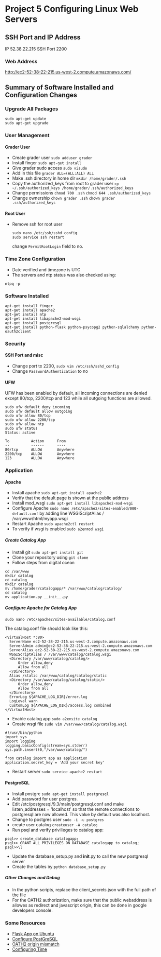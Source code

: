 Project 5 Configuring Linux Web Servers
=======================================

SSH Port and IP Address
-----------------------

IP 52.38.22.215 SSH Port 2200

### Web Address
http://ec2-52-38-22-215.us-west-2.compute.amazonaws.com/

Summary of Software Installed and Configuration Changes
-------------------------------------------------------

### Upgrade All Packages 
```
sudo apt-get update
sudo apt-get upgrade
```

### User Management

#### Grader User

* Create grader user ```sudo adduser grader```
* Install finger ```sudo apt-get install``` 
* Give grader sudo access ```sudo visudo```
* Add in this file ```grader ALL=(ALL:ALL) ALL```
* Make .ssh directory in home dir ```mkdir /home/grader/.ssh```
* Copy the authorized_keys from root to grader user ```cp ~/.ssh/authorized_keys /home/grader/.ssh/authorized_keys```
* Change permissions ```chmod 700 .ssh``` ```chmod 644 .ssh/authorized_keys```
* Change ownership ```chown grader .ssh``` ```chown grader .ssh/authorized_keys```

#### Root User

* Remove ssh for root user
  ```
  sudo nano /etc/ssh/sshd_config
  sudo service ssh restart
  ```
  change ```PermitRootLogin``` field to no.

### Time Zone Configuration

* Date verified and timezone is UTC
* The servers and ntp status was also checked using: 
```
ntpq -p
```

### Software Installed

```
apt-get install finger
apt-get install apache2
apt-get install ntp
apt-get install libapache2-mod-wsgi
apt-get install postgresql
apt-get install python-flask python-psycopg2 python-sqlalchemy python-oauth2client
```

### Security

#### SSH Port and misc
* Change port to 2200, ```sudo vim /etc/ssh/sshd_config```
* Change ```PasswordAuthentication``` to no

#### UFW
UFW has been enabled by default, all incoming connections are denied except 80/tcp, 2200/tcp and 123 while all outgoing functions are allowed.

```
sudo ufw default deny incoming
sudo ufw default allow outgoing
sudo ufw allow 80/tcp
sudo ufw allow 2200/tcp
sudo ufw allow ntp
sudo ufw status
Status: active 

To 			Action		From
--			------		----
80/tcp		ALLOW		Anywhere
2200/tcp	ALLOW		Anywhere
123			ALLOW		Anywhere
```

### Application
#### Apache
* Install apache ```sudo apt-get install apache2```
* Verify that the default page is shown at the public address
* Install mod_wsgi ```sudo apt-get install libapache2-mod-wsgi```
* Configure Apache ```sudo nano /etc/apache2/sites-enabled/000-default.conf``` by adding line WSGIScriptAlias / /var/www/html/myapp.wsgi
* Restart Apache ```sudo apache2ctl restart```
* To verify if wsgi is enabled ```sudo a2enmod wsgi```

##### Create Catalog App
* Install git ```sudo apt-get install git```
* Clone your repository using ```git clone```
* Follow steps from digital ocean
```
cd /var/www
mkdir catalog
cd catalog
mkdir catalog
mv /home/grader/catalogapp/* /var/www/catalog/catalog/
cd catalog
mv application.py __init__.py
```

##### Configure Apache for Catalog App

```
sudo nano /etc/apache2/sites-available/catalog.conf
```

The catalog.conf file should look like this:

```
<VirtualHost *:80>
  ServerName ec2-52-38-22-215.us-west-2.compute.amazonaws.com
  ServerAdmin admin@ec2-52-38-22-215.us-west-2.compute.amazonaws.com
  ServerAlias ec2-52-38-22-215.us-west-2.compute.amazonaws.com
  WSGIScriptAlias / /var/www/catalog/catalog.wsgi
  <Directory /var/www/catalog/catalog/>
      Order allow,deny
      Allow from all
  </Directory>
  Alias /static /var/www/catalog/catalog/static
  <Directory /var/www/catalog/catalog/static/>
      Order allow,deny
      Allow from all
  </Directory>
  ErrorLog ${APACHE_LOG_DIR}/error.log
  LogLevel warn
  CustomLog ${APACHE_LOG_DIR}/access.log combined
</VirtualHost>
```
* Enable catalog app ```sudo a2ensite catalog```
* Create wsgi file ```sudo vim /var/www/catalog/catalog.wsgi```

```
#!/usr/bin/python
import sys
import logging
logging.basicConfig(stream=sys.stderr)
sys.path.insert(0,"/var/www/catalog/")

from catalog import app as application
application.secret_key = 'Add your secret key'
```
* Restart server ```sudo service apache2 restart```

#### PostgreSQL

* Install postgre ```sudo apt-get install postgresql```
* Add password for user postgres. 
* Edit /etc/postgresql/9.3/main/postgresql.conf and make listen_addresses = 'localhost' so that the remote connections to postgresql are now allowed. This value by default was also localhost.
* Change to postgres user ```sudo -i -u postgres```
* create user catalog ```createuser -W catalog```
* Run psql and verify privilieges to catalog app:
```
psql>> create_database catalogapp;
psql>> GRANT ALL PRIVILEGES ON DATABASE catalogapp to catalog;
psql>>\l
```
* Update the database_setup.py and __init__.py to call the new postgresql server 
* Create the tables by ```python database_setup.py```

##### Other Changes and Debug
* In the python scripts, replace the client_secrets.json with the full path of the file
* For the OATH2 authorization, make sure that the public webaddress is allowes as redirect and javascript origin, this can be done in google developers console.

### Some Resources

* [Flask App on Ubuntu](https://www.digitalocean.com/community/tutorials/how-to-deploy-a-flask-application-on-an-ubuntu-vps)
* [Configure PostGreSQL](https://www.digitalocean.com/community/tutorials/how-to-install-and-use-postgresql-on-ubuntu-14-04)
* [OATH2 origin mismatch](http://stackoverflow.com/questions/15424441/google-drive-api-oauth-2-0-error-origin-mismatch)
* [Configuring Time](https://help.ubuntu.com/community/UbuntuTime)
